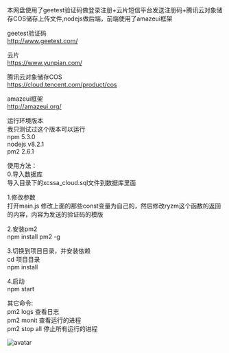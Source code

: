 本网盘使用了geetest验证码做登录注册+云片短信平台发送注册码+腾讯云对象储存COS储存上传文件,nodejs做后端，前端使用了amazeui框架

geetest验证码  
http://www.geetest.com/  

云片  
https://www.yunpian.com/  

腾讯云对象储存COS  
https://cloud.tencent.com/product/cos  

amazeui框架  
http://amazeui.org/  

运行环境版本  
我只测试过这个版本可以运行  
npm 5.3.0  
nodejs v8.2.1  
pm2 2.6.1  

使用方法：  
0.导入数据库  
导入目录下的xcssa_cloud.sql文件到数据库里面  

1.修改参数  
打开main.js 修改上面的那些const变量为自己的，然后修改ryzm这个函数的返回的内容，内容为发送的验证码的模版  

2.安装pm2  
npm install pm2 -g  

3.切换到项目目录，并安装依赖  
cd 项目目录  
npm install  

4.启动  
npm start  

其它命令:  
pm2 logs 查看日志  
pm2 monit 查看运行的进程  
pm2 stop all 停止所有运行的进程  

![avatar](https://coding.net/u/imxcstar/p/xcssa-cloud/git/raw/master/t2.png)